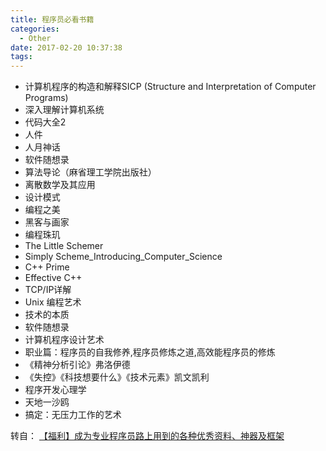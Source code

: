```yaml
---
title: 程序员必看书籍
categories:
  - Other
date: 2017-02-20 10:37:38
tags:
---
```


*   计算机程序的构造和解释SICP (Structure and Interpretation of Computer Programs)
*   深入理解计算机系统
*   代码大全2
*   人件
*   人月神话
*   软件随想录
*   算法导论（麻省理工学院出版社）
*   离散数学及其应用
*   设计模式
*   编程之美
*   黑客与画家
*   编程珠玑
*   The Little Schemer
*   Simply Scheme\_Introducing\_Computer_Science
*   C++ Prime
*   Effective C++
*   TCP/IP详解
*   Unix 编程艺术
*   技术的本质
*   软件随想录
*   计算机程序设计艺术
*   职业篇：程序员的自我修养,程序员修炼之道,高效能程序员的修炼
*   《精神分析引论》弗洛伊德
*   《失控》《科技想要什么》《技术元素》凯文凯利
*   程序开发心理学
*   天地一沙鸥
*   搞定：无压力工作的艺术

转自： [【福利】成为专业程序员路上用到的各种优秀资料、神器及框架](https://zhuanlan.zhihu.com/p/25152321?hmsr=toutiao.io&utm_medium=toutiao.io&utm_source=toutiao.io "点击阅读原文")
